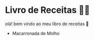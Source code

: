 # Livro de Receitas :man_cook:



olá! bem vindo ao meu libro de receitas :wave:

- Macarronada de Molho
